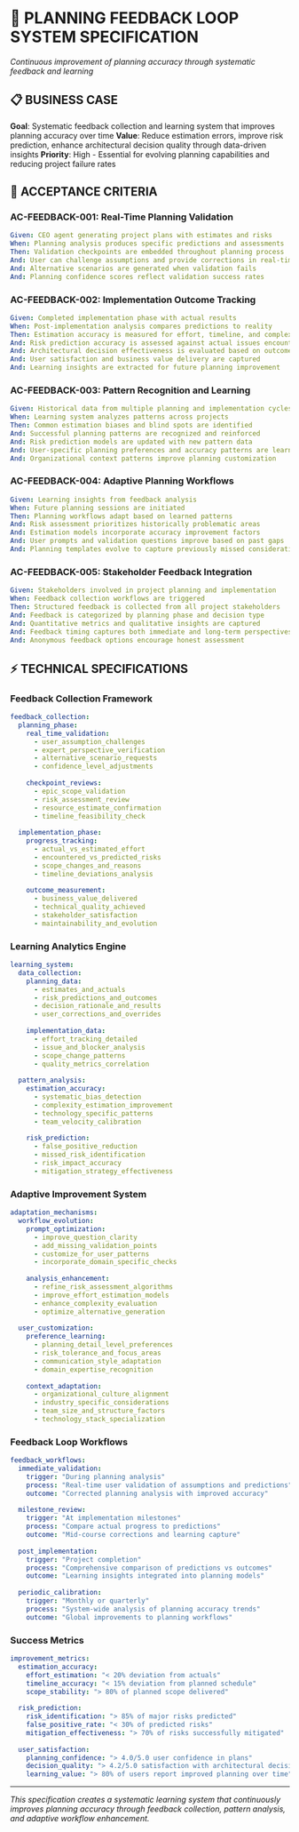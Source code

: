 # 🔄 PLANNING FEEDBACK LOOP SYSTEM SPECIFICATION

*Continuous improvement of planning accuracy through systematic feedback and learning*

## 📋 **BUSINESS CASE**

**Goal**: Systematic feedback collection and learning system that improves planning accuracy over time
**Value**: Reduce estimation errors, improve risk prediction, enhance architectural decision quality through data-driven insights
**Priority**: High - Essential for evolving planning capabilities and reducing project failure rates

## 🎯 **ACCEPTANCE CRITERIA**

### **AC-FEEDBACK-001: Real-Time Planning Validation**
```yaml
Given: CEO agent generating project plans with estimates and risks
When: Planning analysis produces specific predictions and assessments
Then: Validation checkpoints are embedded throughout planning process
And: User can challenge assumptions and provide corrections in real-time
And: Alternative scenarios are generated when validation fails
And: Planning confidence scores reflect validation success rates
```

### **AC-FEEDBACK-002: Implementation Outcome Tracking**
```yaml
Given: Completed implementation phase with actual results
When: Post-implementation analysis compares predictions to reality
Then: Estimation accuracy is measured for effort, timeline, and complexity
And: Risk prediction accuracy is assessed against actual issues encountered
And: Architectural decision effectiveness is evaluated based on outcomes
And: User satisfaction and business value delivery are captured
And: Learning insights are extracted for future planning improvement
```

### **AC-FEEDBACK-003: Pattern Recognition and Learning**
```yaml
Given: Historical data from multiple planning and implementation cycles
When: Learning system analyzes patterns across projects
Then: Common estimation biases and blind spots are identified
And: Successful planning patterns are recognized and reinforced
And: Risk prediction models are updated with new pattern data
And: User-specific planning preferences and accuracy patterns are learned
And: Organizational context patterns improve planning customization
```

### **AC-FEEDBACK-004: Adaptive Planning Workflows**
```yaml
Given: Learning insights from feedback analysis
When: Future planning sessions are initiated
Then: Planning workflows adapt based on learned patterns
And: Risk assessment prioritizes historically problematic areas
And: Estimation models incorporate accuracy improvement factors
And: User prompts and validation questions improve based on past gaps
And: Planning templates evolve to capture previously missed considerations
```

### **AC-FEEDBACK-005: Stakeholder Feedback Integration**
```yaml
Given: Stakeholders involved in project planning and implementation
When: Feedback collection workflows are triggered
Then: Structured feedback is collected from all project stakeholders
And: Feedback is categorized by planning phase and decision type
And: Quantitative metrics and qualitative insights are captured
And: Feedback timing captures both immediate and long-term perspectives
And: Anonymous feedback options encourage honest assessment
```

## ⚡ **TECHNICAL SPECIFICATIONS**

### **Feedback Collection Framework**
```yaml
feedback_collection:
  planning_phase:
    real_time_validation:
      - user_assumption_challenges
      - expert_perspective_verification
      - alternative_scenario_requests
      - confidence_level_adjustments
      
    checkpoint_reviews:
      - epic_scope_validation
      - risk_assessment_review
      - resource_estimate_confirmation
      - timeline_feasibility_check
      
  implementation_phase:
    progress_tracking:
      - actual_vs_estimated_effort
      - encountered_vs_predicted_risks
      - scope_changes_and_reasons
      - timeline_deviations_analysis
      
    outcome_measurement:
      - business_value_delivered
      - technical_quality_achieved
      - stakeholder_satisfaction
      - maintainability_and_evolution
```

### **Learning Analytics Engine**
```yaml
learning_system:
  data_collection:
    planning_data:
      - estimates_and_actuals
      - risk_predictions_and_outcomes
      - decision_rationale_and_results
      - user_corrections_and_overrides
      
    implementation_data:
      - effort_tracking_detailed
      - issue_and_blocker_analysis
      - scope_change_patterns
      - quality_metrics_correlation
      
  pattern_analysis:
    estimation_accuracy:
      - systematic_bias_detection
      - complexity_estimation_improvement
      - technology_specific_patterns
      - team_velocity_calibration
      
    risk_prediction:
      - false_positive_reduction
      - missed_risk_identification
      - risk_impact_accuracy
      - mitigation_strategy_effectiveness
```

### **Adaptive Improvement System**
```yaml
adaptation_mechanisms:
  workflow_evolution:
    prompt_optimization:
      - improve_question_clarity
      - add_missing_validation_points
      - customize_for_user_patterns
      - incorporate_domain_specific_checks
      
    analysis_enhancement:
      - refine_risk_assessment_algorithms
      - improve_effort_estimation_models
      - enhance_complexity_evaluation
      - optimize_alternative_generation
      
  user_customization:
    preference_learning:
      - planning_detail_level_preferences
      - risk_tolerance_and_focus_areas
      - communication_style_adaptation
      - domain_expertise_recognition
      
    context_adaptation:
      - organizational_culture_alignment
      - industry_specific_considerations
      - team_size_and_structure_factors
      - technology_stack_specialization
```

### **Feedback Loop Workflows**
```yaml
feedback_workflows:
  immediate_validation:
    trigger: "During planning analysis"
    process: "Real-time user validation of assumptions and predictions"
    outcome: "Corrected planning analysis with improved accuracy"
    
  milestone_review:
    trigger: "At implementation milestones"
    process: "Compare actual progress to predictions"
    outcome: "Mid-course corrections and learning capture"
    
  post_implementation:
    trigger: "Project completion"
    process: "Comprehensive comparison of predictions vs outcomes"
    outcome: "Learning insights integrated into planning models"
    
  periodic_calibration:
    trigger: "Monthly or quarterly"
    process: "System-wide analysis of planning accuracy trends"
    outcome: "Global improvements to planning workflows"
```

### **Success Metrics**
```yaml
improvement_metrics:
  estimation_accuracy:
    effort_estimation: "< 20% deviation from actuals"
    timeline_accuracy: "< 15% deviation from planned schedule"
    scope_stability: "> 80% of planned scope delivered"
    
  risk_prediction:
    risk_identification: "> 85% of major risks predicted"
    false_positive_rate: "< 30% of predicted risks"
    mitigation_effectiveness: "> 70% of risks successfully mitigated"
    
  user_satisfaction:
    planning_confidence: "> 4.0/5.0 user confidence in plans"
    decision_quality: "> 4.2/5.0 satisfaction with architectural decisions"
    learning_value: "> 80% of users report improved planning over time"
```

---

*This specification creates a systematic learning system that continuously improves planning accuracy through feedback collection, pattern analysis, and adaptive workflow enhancement.*